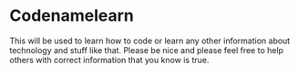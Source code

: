 # Codenamelearn
This will be used to learn how to code or learn any other information about technology and stuff like that. Please be nice and please feel free to help others with correct information that you know is true.
